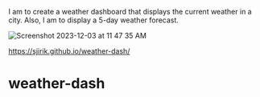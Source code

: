 I am to create a weather dashboard that displays the current weather in a city. Also, I am to display a 5-day weather forecast.

![Screenshot 2023-12-03 at 11 47 35 AM](https://github.com/sjirik/weather-dash/assets/139715429/3f789f24-e4b3-4bc8-b7d1-12494ae4b7f8)


https://sjirik.github.io/weather-dash/
 # weather-dash
